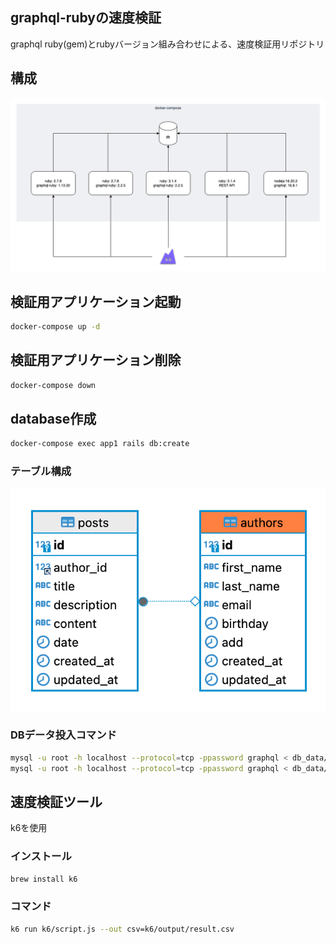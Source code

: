 graphql-rubyの速度検証
---

graphql ruby(gem)とrubyバージョン組み合わせによる、速度検証用リポジトリ

## 構成

![image](./assets/graphql-ruby.drawio.png)

## 検証用アプリケーション起動

```bash
docker-compose up -d
```

## 検証用アプリケーション削除

```bash
docker-compose down
```

## database作成

```bash
docker-compose exec app1 rails db:create
```

### テーブル構成

![image](./assets/image_table.png)

### DBデータ投入コマンド

```bash
mysql -u root -h localhost --protocol=tcp -ppassword graphql < db_data/authors.sql
mysql -u root -h localhost --protocol=tcp -ppassword graphql < db_data/posts.sql
```


## 速度検証ツール

k6を使用

### インストール

```bash
brew install k6
```

### コマンド

```bash
k6 run k6/script.js --out csv=k6/output/result.csv
```
